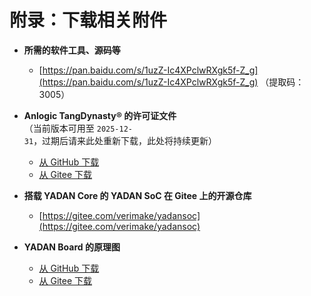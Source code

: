 # 附录：下载相关附件  
  
+ **所需的软件工具、源码等**  
  + [https://pan.baidu.com/s/1uzZ-Ic4XPclwRXgk5f-Z_g](https://pan.baidu.com/s/1uzZ-Ic4XPclwRXgk5f-Z_g) （提取码：3005）  
  
+ **Anlogic TangDynasty® 的许可证文件**  
  （当前版本可用至 `2025-12-31`，过期后请来此处重新下载，此处将持续更新）  
  + [从 GitHub 下载](https://github.com/CSY-tvgo/YADAN-Docs/blob/main/docs/source/attachments/Anlogic.lic)  
  + [从 Gitee 下载](https://gitee.com/verimaker/yadan-board/blob/master/software/license/Anlogic.lic)  
  
+ **搭载 YADAN Core 的 YADAN SoC 在 Gitee 上的开源仓库**  
  + [https://gitee.com/verimake/yadansoc](https://gitee.com/verimake/yadansoc)  
  
+ **YADAN Board 的原理图**  
  + [从 GitHub 下载](https://github.com/CSY-tvgo/YADAN-Docs/blob/main/docs/source/attachments/Schematic_YADAN_v1_0_1_20211228_B.pdf)  
  + [从 Gitee 下载](https://gitee.com/verimaker/yadan-board/blob/master/Schematic_YADAN_v1_0_1_20211228_B.pdf)  
  
